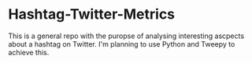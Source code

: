 # Hashtag-Twitter-Metrics
This is a general repo with the puropse of analysing interesting ascpects about a hashtag on Twitter. I'm planning to use Python and Tweepy to achieve this.
